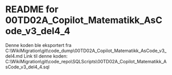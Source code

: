 # README for 00TD02A_Copilot_Matematikk_AsCode_v3_del4_4
Denne koden ble eksportert fra C:\WikiMigration\git\code_dump\00TD02A_Copilot_Matematikk_AsCode_v3_del4.md
Link til denne koden: C:\WikiMigration\git\code_repo\SQLScripts\00TD02A_Copilot_Matematikk_AsCode_v3_del4_4.sql
